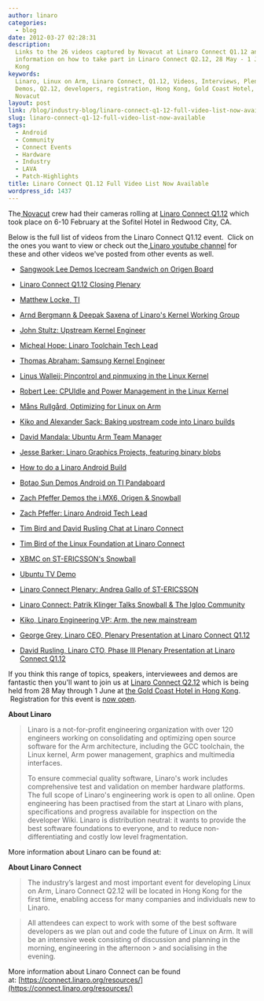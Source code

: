 ```yaml
---
author: linaro
categories:
  - blog
date: 2012-03-27 02:28:31
description:
  Links to the 26 videos captured by Novacut at Linaro Connect Q1.12 and
  information on how to take part in Linaro Connect Q2.12, 28 May - 1 June, in Hong
  Kong
keywords:
  Linaro, Linux on Arm, Linaro Connect, Q1.12, Videos, Interviews, Plenaries,
  Demos, Q2.12, developers, registration, Hong Kong, Gold Coast Hotel, May, June,
  Novacut
layout: post
link: /blog/industry-blog/linaro-connect-q1-12-full-video-list-now-available/
slug: linaro-connect-q1-12-full-video-list-now-available
tags:
  - Android
  - Community
  - Connect Events
  - Hardware
  - Industry
  - LAVA
  - Patch-Highlights
title: Linaro Connect Q1.12 Full Video List Now Available
wordpress_id: 1437
---
```


The[ Novacut](https://launchpad.net/novacut) crew had their cameras rolling at [Linaro Connect Q1.12](https://connect.linaro.org/resources/) which took place on 6-10 February at the Sofitel Hotel in Redwood City, CA.

Below is the full list of videos from the Linaro Connect Q1.12 event.  Click on the ones you want to view or check out the[ Linaro youtube channel](http://www.youtube.com/user/LinaroOrg) for these and other videos we've posted from other events as well.

- [Sangwook Lee Demos Icecream Sandwich on Origen Board](http://www.youtube.com/watch?v=wfjqn06s4C8)

- [Linaro Connect Q1.12 Closing Plenary](http://www.youtube.com/watch?v=_HGrCdFA7L8)

- [Matthew Locke, TI](http://www.youtube.com/watch?v=_GtJHcv823g)

- [Arnd Bergmann & Deepak Saxena of Linaro's Kernel Working Group](http://www.youtube.com/watch?v=kIQ3ZLBTWF4)

- [John Stultz: Upstream Kernel Engineer](http://www.youtube.com/watch?v=UM_lBpbU1PQ)

- [Micheal Hope: Linaro Toolchain Tech Lead](http://www.youtube.com/watch?v=uOKUKxpJpP8)

- [Thomas Abraham: Samsung Kernel Engineer](http://www.youtube.com/watch?v=xnl5oE90qO0)

- [Linus Walleij: Pincontrol and pinmuxing in the Linux Kernel](http://www.youtube.com/watch?v=ZLl1IEzXezM)

- [Robert Lee: CPUIdle and Power Management in the Linux Kernel](http://www.youtube.com/watch?v=8BlYIPnMXgY)

- [Måns Rullgård, Optimizing for Linux on Arm](http://www.youtube.com/watch?v=5XdT57EC8nc)

- [Kiko and Alexander Sack: Baking upstream code into Linaro builds](http://www.youtube.com/watch?v=Nt4LMbViq1Y)

- [David Mandala: Ubuntu Arm Team Manager](http://www.youtube.com/watch?v=nE74336jvos)

- [Jesse Barker: Linaro Graphics Projects, featuring binary blobs](http://www.youtube.com/watch?v=1V6_UxS7qM8)

- [How to do a Linaro Android Build](http://www.youtube.com/watch?v=p5zWp8tZk0s)

- [Botao Sun Demos Android on TI Pandaboard](http://www.youtube.com/watch?v=5aVJ59L8uUA)

- [Zach Pfeffer Demos the i.MX6, Origen & Snowball](http://www.youtube.com/watch?v=_Nkg2EKh4lg)

- [Zach Pfeffer: Linaro Android Tech Lead](http://www.youtube.com/watch?v=HMtswzfl7-Y)

- [Tim Bird and David Rusling Chat at Linaro Connect](http://www.youtube.com/watch?v=xgdTzBl-3wQ)

- [Tim Bird of the Linux Foundation at Linaro Connect](http://www.youtube.com/watch?v=dub3HgezCAs)

- [XBMC on ST-ERICSSON's Snowball](http://www.youtube.com/watch?v=14p-WOFAWWw)

- [Ubuntu TV Demo](http://www.youtube.com/watch?v=tpIFaAxyFGE)

- [Linaro Connect Plenary: Andrea Gallo of ST-ERICSSON](http://www.youtube.com/watch?v=-WnsPPq_A50)

- [Linaro Connect: Patrik Klinger Talks Snowball & The Igloo Community](http://www.youtube.com/watch?v=cxYdyEEb9X4)

- [Kiko, Linaro Engineering VP: Arm, the new mainstream](http://www.youtube.com/watch?v=86Ox3wWOWTw)

- [George Grey, Linaro CEO, Plenary Presentation at Linaro Connect Q1.12](http://www.youtube.com/watch?v=Cl4Yr9rf7fQ)

- [David Rusling, Linaro CTO, Phase III Plenary Presentation at Linaro Connect Q1.12](http://www.youtube.com/watch?v=ZSoCCRF7Hl0)

If you think this range of topics, speakers, interviewees and demos are fantastic then you'll want to join us at [Linaro Connect Q2.12](https://connect.linaro.org/resources/) which is being held from 28 May through 1 June at [the Gold Coast Hotel in Hong Kong](https://connect.linaro.org/resources/#location).  Registration for this event is [now open](https://connect.linaro.org/register/).

**About Linaro**

> Linaro is a not-for-profit engineering organization with over 120 engineers working on consolidating and optimizing open source software for the Arm architecture, including the GCC toolchain,
> the Linux kernel, Arm power management, graphics and multimedia interfaces.
>
> To ensure commecial quality software, Linaro's work includes comprehensive test and validation on member hardware platforms. The full scope of Linaro's engineering work is open to all online. Open engineering has been practised from the
> start at Linaro with plans, specifications and progress available for inspection on the developer Wiki. Linaro is distribution neutral: it wants to provide the best software foundations to everyone, and to reduce non-differentiating and
> costly low level fragmentation.

More information about Linaro can be found at: [](/about/)

**About Linaro Connect**

> The industry’s largest and most important event for developing Linux on Arm, Linaro Connect Q2.12 will be located in Hong Kong for the first time, enabling access for many companies and individuals new to Linaro.

> All attendees can expect to work with some of the best software developers as we plan out and code the future of Linux on Arm. It will be an intensive week consisting of discussion and planning in the morning, engineering in the afternoon > and socialising in the evening.

More information about Linaro Connect can be found at: [https://connect.linaro.org/resources/](https://connect.linaro.org/resources/)
